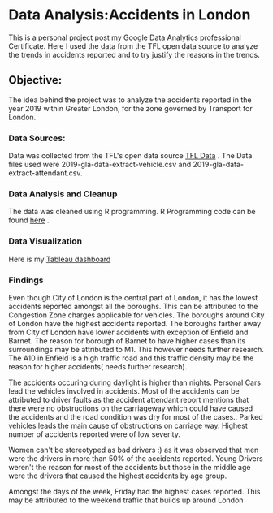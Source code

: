 
# Data Analysis:Accidents in London

This is a personal project post my Google Data Analytics professional Certificate. Here I used the data from the TFL open data source to analyze the trends in accidents reported and to try justify the reasons in the trends.

## Objective:
The idea behind the project was to analyze the accidents reported in the year 2019 within Greater London, for the zone governed by Transport for London.

### Data Sources:

Data was collected from the TFL's open data source [TFL Data](https://roads.data.tfl.gov.uk/) . 
The Data files used were 2019-gla-data-extract-vehicle.csv and 2019-gla-data-extract-attendant.csv. 

### Data Analysis and Cleanup

The data was cleaned using R programming.
R Programming code can be found [here](https://github.com/desmon316/Data_Analysis/blob/main/TFL_2019_Accident_Report.R) .

### Data Visualization
 
Here is my [Tableau dashboard](https://public.tableau.com/views/TFL_Accident_Data_Analysis/Story1?:language=en-US&:display_count=n&:origin=viz_share_link)

### Findings

Even though City of London is the central part of London, it has the lowest accidents reported amongst all the boroughs. This can be attributed to the Congestion Zone charges applicable for vehicles. The boroughs around City of London have the highest accidents reported. The boroughs farther away from City of London have lower accidents with exception of Enfield and Barnet. The reason for borough of Barnet to have higher cases than its surroundings may be attributed to M1. This however needs further research. The A10 in Enfield is a high traffic road and this traffic density may be the reason for higher accidents( needs further research).


The accidents occuring during daylight is higher than nights. Personal Cars lead the vehicles involved in accidents. Most of the accidents can be attributed to driver faults as the accident attendant report mentions that there were no obstructions on the carriageway which could have caused the accidents and the road condition was dry for most of the cases.. Parked vehicles leads the main cause of obstructions on carriage way. Highest number of accidents reported were of low severity. 


Women can't be stereotyped as bad drivers :) as it was observed that men were the drivers in more than 50% of the accidents reported. Young Drivers weren't the reason for most of the accidents but those in the middle age were the drivers that caused the highest accidents by age group.


Amongst the days of the week, Friday had the highest cases reported. This may be attributed to the weekend traffic that builds up around London
